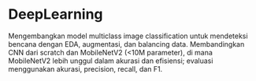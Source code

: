 # DeepLearning
Mengembangkan model multiclass image classification untuk mendeteksi bencana dengan EDA, augmentasi, dan balancing data. Membandingkan CNN dari scratch dan MobileNetV2 (&lt;10M parameter), di mana MobileNetV2 lebih unggul dalam akurasi dan efisiensi; evaluasi menggunakan akurasi, precision, recall, dan F1.
